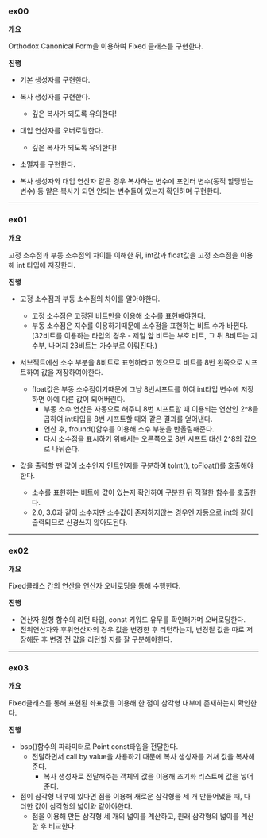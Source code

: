 ### ex00


**개요**

Orthodox Canonical Form을 이용하여 Fixed 클래스를 구현한다.

**진행**

- 기본 생성자를 구현한다.
- 복사 생성자를 구현한다.
	- 깊은 복사가 되도록 유의한다!
- 대입 연산자를 오버로딩한다.
	- 깊은 복사가 되도록 유의한다!
- 소멸자를 구현한다.

- 복사 생성자와 대입 연산자 같은 경우 복사하는 변수에 포인터 변수(동적 할당받는 변수) 등 얕은 복사가 되면 안되는 변수들이 있는지 확인하며 구현한다.

****

### ex01

**개요**

고정 소수점과 부동 소수점의 차이를 이해한 뒤, int값과 float값을 고정 소수점을 이용해 int 타입에 저장한다.

**진행**

- 고정 소수점과 부동 소수점의 차이를 알아야한다.
	- 고정 소수점은 고정된 비트만을 이용해 소수를 표현해야한다.
	- 부동 소수점은 지수를 이용하기때문에 소수점을 표현하는 비트 수가 바뀐다. (32비트를 이용하는 타입의 경우 - 제일 앞 비트는 부호 비트, 그 뒤 8비트는 지수부, 나머지 23비트는 가수부로 이뤄진다.)
- 서브젝트에선 소수 부분을 8비트로 표현하라고 했으므로 비트를 8번 왼쪽으로 시프트하여 값을 저장하여야한다.
	- float값은 부동 소수점이기때문에 그냥 8번시프트를 하여 int타입 변수에 저장하면 아예 다른 값이 되어버린다.
		- 부동 소수 연산은 자동으로 해주니 8번 시프트할 때 이용되는 연산인 2^8을 곱하여 int타입을 8번 시프트할 때와 같은 결과를 얻어낸다.
		- 연산 후, fround()함수를 이용해 소수 부분을 반올림해준다.
		- 다시 소수점을 표시하기 위해서는 오른쪽으로 8번 시프트 대신 2^8의 값으로 나눠준다.

- 값을 출력할 땐 값이 소수인지 인트인지를 구분하여 toInt(), toFloat()를 호출해야한다.
	- 소수를 표현하는 비트에 값이 있는지 확인하여 구분한 뒤 적절한 함수를 호출한다.
	- 2.0, 3.0과 같이 소수지만 소수값이 존재하지않는 경우엔 자동으로 int와 같이 출력되므로 신경쓰지 않아도된다.

****

### ex02

**개요**

Fixed클래스 간의 연산을 연산자 오버로딩을 통해 수행한다.

**진행**

- 연산자 원형 함수의 리턴 타입, const 키워드 유무를 확인해가며 오버로딩한다.
- 전위연산자와 후위연산자의 경우 값을 변경한 후 리턴하는지, 변경될 값을 따로 저장해둔 후 변경 전 값을 리턴할 지를 잘 구분해야한다.

****

### ex03

**개요**

Fixed클래스를 통해 표현된 좌표값을 이용해 한 점이 삼각형 내부에 존재하는지 확인한다.

**진행**

- bsp()함수의 파라미터로 Point const타입을 전달한다. 
	- 전달하면서 call by value을 사용하기 때문에 복사 생성자를 거쳐 값을 복사해준다.
		- 복사 생성자로 전달해주는 객체의 값을 이용해 초기화 리스트에 값을 넣어준다.
- 점이 삼각형 내부에 있다면 점을 이용해 새로운 삼각형을 세 개 만들어냈을 때, 다 더한 값이 삼각형의 넓이와 같아야한다.
	- 점을 이용해 만든 삼각형 세 개의 넓이를 계산하고, 원래 삼각형의 넓이를 계산한 후 비교한다.


